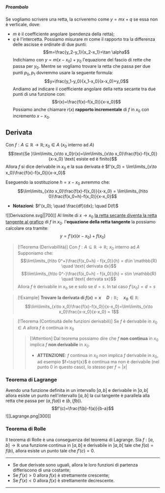 ##### Preambolo
Se vogliamo scrivere una retta, la scriveremo come $y=mx+q$ se essa non è verticale, dove:
- $m$ è il coefficiente angolare (pendenza della retta);
- $q$ è l'intercetta.
Possiamo misurare $m$ come il rapporto tra la differenza delle ascisse e ordinate di due punti:
$$m=\frac{y_2-y_1}{x_2-x_1}=\tan \alpha$$
Indichiamo con $y=m(x-x_0)+y_0$ l'equazione del fascio di rette che passa per $y_0$.
Mentre se vogliamo trovare la retta che passa per due punti $p_0, p_1$ dovremmo usare la seguente formula: $$y=\frac{y_1-y_0}{x_1-x_0}(x-x_0)+y_0$$
Andiamo ad indicare il coefficiente angolare della retta secante tra due punti di una funzione con:
$$r(x)=\frac{f(x)-f(x_0)}{x-x_0}$$
Possiamo anche chiamare $r(x)$ **rapporto incrementale** di $f$ in $x_0$ con incremento $x-x_0$.

## Derivata
Con $f: A \subseteq \mathbb{R} \to \mathbb{R}; x_0 \in A$ ($x_0$ interno ad $A$)
$$\text{Se }\lim\limits_{x\to x_0}r(x)=\lim\limits_{x\to x_0}\frac{f(x)-f(x_0)}{x-x_0} \text{ esiste ed è finito}$$
Allora $f$ si dice derivabile in $x_0$ e la sua derivata è $f'(x_0) = \lim\limits_{x\to x_0}\frac{f(x)-f(x_0)}{x-x_0}$

Eseguendo la sostituzione $h=x-x_0$ avremmo che:
$$\lim\limits_{x\to x_0}\frac{f(x)-f(x_0)}{x-x_0} = \lim\limits_{h\to 0}\frac{f(x_0+h)-f(x_0)}{x-x_0}$$
- **Notazioni**: $f'(x_0); \quad \frac{df}{dx}; \quad D(f)$

![[Derivazione.svg||700]]
Al limite di $x \to x_0$ <u>la retta secante diventa la retta tangente al grafico</u> di $f$ in $x_0$.
l'**equazione della retta tangente** la possiamo calcolare ora tramite:
$$y=f'(x)(x-x_0)+f(x_0)$$
>[!Teorema (Derivabillità)]
>Con $f:A\subseteq \mathbb{R} \to \mathbb{R};$ $x_0$ interno ad $A$
>Supponiamo che:
>$$\lim\limits_{h\to 0^+}\frac{f(x_0+h) - f(x_0)}{h} = d\in \mathbb{R} \quad \text{ derivata dx}$$
>$$\lim\limits_{h\to 0^-}\frac{f(x_0+h) - f(x_0)}{h} = s\in \mathbb{R} \quad \text{ derivata sx}$$
>Allora $f$ è derivabile in $x_0$ se e solo se $d=s$.
>In tal caso $f'(x_0)=d=s$

>[!Example]
>**Trovare la derivata di $f(x)=x \quad D:\mathbb{R}; \quad x_0\in \mathbb{R}$**:
>$$\lim\limits_{x\to x_0}\frac{f(x)-f(x_0)}{x-x_0}=\lim\limits_{x\to x_0}\frac{x-x_0}{x-x_0} = 1$$

>[!Teorema (Continuità delle funzioni derivabili)]
>Se $f$ è derivabile in $x_0 \in A$ allora $f$ è continua in $x_0$ 
>>[!Attention]
>>Dal teorema possiamo dire che $f$ **non continua** in $x_0$ implica $f$ **non derivabile** in $x_0$.
>>- **ATTENZIONE**: $f$ continua in $x_0$ non implica $f$ derivabile in $x_0$, ad esempio $f=\sqrt{x}$ è continua ma non è derivabile (nel punto $0$ in questo caso), lo stesso per $f=|x|$


### Teorema di Lagrange
Avendo una funzione definita in un intervallo $[a,b]$ e derivabile in $]a,b[$ allora esiste un punto nell'intervallo $[a,b]$ la cui tangente è parallela alla retta che passa per $(a,f(a))$ e $(b,(fb))$.
$$f'(c)=\frac{f(b)-f(a)}{b-a}$$
![[Lagrange.png|300]]
### Teorema di Rolle
Il teorema di Rolle è una conseguenza del teorema di Lagrange.
Sia $f:[a,b] \to \mathbb{R}$ una funzione continua in $[a,b]$ e derivabile in $]a,b[$ tale che $f(a)=f(b)$, allora esiste un punto tale che $f'(c)=0$.

---
- Se due derivate sono uguali, allora le loro funzioni di partenza differiscono di una costante;
- Se $f'(x)>0$ allora $f(x)$ è strettamente crescente;
- Se $f'(x)<0$ allora $f(x)$ è strettamente decrescente.
---
